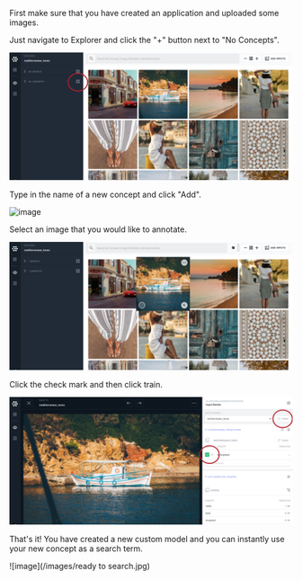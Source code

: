 First make sure that you have created an application and uploaded some images.

Just navigate to Explorer and click the "+" button next to "No Concepts".

![image](/images/plus_button.jpg)

Type in the name of a new concept and click "Add".

![image](/images/create_concept.jpg)

Select an image that you would like to annotate.

![image](/images/select_image.jpg)

Click the check mark and then click train.

![image](/images/label_and_train.jpg)

That's it! You have created a new custom model and you can instantly use your new concept as a search term.

![image](/images/ready to search.jpg)
